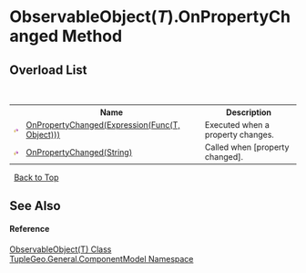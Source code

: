 # ObservableObject(*T*).OnPropertyChanged Method 
 


## Overload List
&nbsp;<table><tr><th></th><th>Name</th><th>Description</th></tr><tr><td>![Protected method](media/protmethod.gif "Protected method")</td><td><a href="M_TupleGeo_General_ComponentModel_ObservableObject_1_OnPropertyChanged">OnPropertyChanged(Expression(Func(T, Object)))</a></td><td>
Executed when a property changes.</td></tr><tr><td>![Protected method](media/protmethod.gif "Protected method")</td><td><a href="M_TupleGeo_General_ComponentModel_ObservableObject_1_OnPropertyChanged_1">OnPropertyChanged(String)</a></td><td>
Called when [property changed].</td></tr></table>&nbsp;
<a href="#observableobject(*t*).onpropertychanged-method">Back to Top</a>

## See Also


#### Reference
<a href="T_TupleGeo_General_ComponentModel_ObservableObject_1">ObservableObject(T) Class</a><br /><a href="N_TupleGeo_General_ComponentModel">TupleGeo.General.ComponentModel Namespace</a><br />